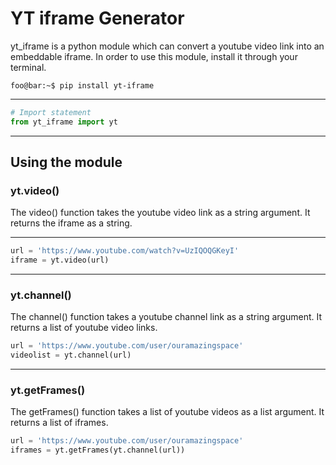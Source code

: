 YT iframe Generator
================
yt_iframe is a python module which can convert a youtube video link into an embeddable iframe.
In order to use this module, install it through your terminal.

``` console
foo@bar:~$ pip install yt-iframe
```
___
``` python
# Import statement
from yt_iframe import yt
```
___
## Using the module

### yt.video()
The video() function takes the youtube video link as a string argument.
It returns the iframe as a string.
___
``` python
url = 'https://www.youtube.com/watch?v=UzIQOQGKeyI'
iframe = yt.video(url)
```
___
### yt.channel()
The channel() function takes a youtube channel link as a string argument.
It returns a list of youtube video links.
``` python
url = 'https://www.youtube.com/user/ouramazingspace'
videolist = yt.channel(url)
```
___
### yt.getFrames()
The getFrames() function takes a list of youtube videos as a list argument.
It returns a list of iframes.
``` python
url = 'https://www.youtube.com/user/ouramazingspace'
iframes = yt.getFrames(yt.channel(url))
```
